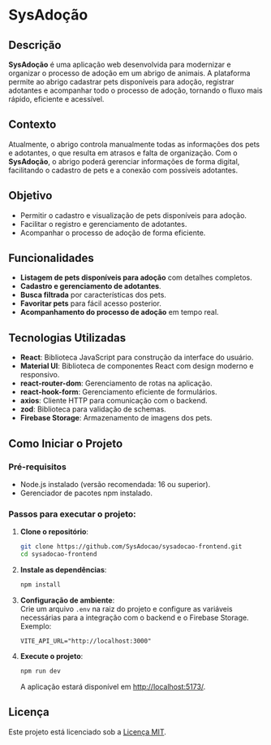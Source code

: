 # SysAdoção

## Descrição

**SysAdoção** é uma aplicação web desenvolvida para modernizar e organizar o processo de adoção em um abrigo de animais. A plataforma permite ao abrigo cadastrar pets disponíveis para adoção, registrar adotantes e acompanhar todo o processo de adoção, tornando o fluxo mais rápido, eficiente e acessível.

## Contexto

Atualmente, o abrigo controla manualmente todas as informações dos pets e adotantes, o que resulta em atrasos e falta de organização. Com o **SysAdoção**, o abrigo poderá gerenciar informações de forma digital, facilitando o cadastro de pets e a conexão com possíveis adotantes.

## Objetivo

- Permitir o cadastro e visualização de pets disponíveis para adoção.
- Facilitar o registro e gerenciamento de adotantes.
- Acompanhar o processo de adoção de forma eficiente.

## Funcionalidades  
- **Listagem de pets disponíveis para adoção** com detalhes completos.  
- **Cadastro e gerenciamento de adotantes**.  
- **Busca filtrada** por características dos pets.  
- **Favoritar pets** para fácil acesso posterior.  
- **Acompanhamento do processo de adoção** em tempo real.  

## Tecnologias Utilizadas  
- **React**: Biblioteca JavaScript para construção da interface do usuário.  
- **Material UI**: Biblioteca de componentes React com design moderno e responsivo.  
- **react-router-dom**: Gerenciamento de rotas na aplicação.  
- **react-hook-form**: Gerenciamento eficiente de formulários.  
- **axios**: Cliente HTTP para comunicação com o backend.  
- **zod**: Biblioteca para validação de schemas.  
- **Firebase Storage**: Armazenamento de imagens dos pets.  

## Como Iniciar o Projeto  

### Pré-requisitos  
- Node.js instalado (versão recomendada: 16 ou superior).  
- Gerenciador de pacotes npm instalado.  

### Passos para executar o projeto:  

1. **Clone o repositório**:  
   ```bash  
   git clone https://github.com/SysAdocao/sysadocao-frontend.git
   cd sysadocao-frontend  
   ```  

2. **Instale as dependências**:  
 
   ```bash  
   npm install  
   ```  

3. **Configuração de ambiente**:  
   Crie um arquivo `.env` na raiz do projeto e configure as variáveis necessárias para a integração com o backend e o Firebase Storage. Exemplo:  
   ```env  
   VITE_API_URL="http://localhost:3000" 
   ```  

4. **Execute o projeto**:  

   ```bash  
   npm run dev  
   ```  
   A aplicação estará disponível em [http://localhost:5173/](http://localhost:5173/).  

## Licença

Este projeto está licenciado sob a [Licença MIT](LICENSE).